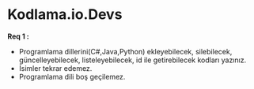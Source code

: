 # Kodlama.io.Devs

**Req 1 :**

* Programlama dillerini(C#,Java,Python) ekleyebilecek, silebilecek, güncelleyebilecek, listeleyebilecek, id ile getirebilecek kodları yazınız.
* İsimler tekrar edemez.
* Programlama dili boş geçilemez.
